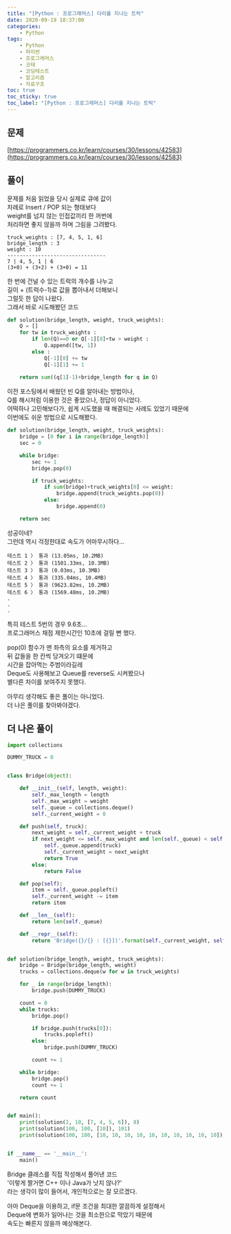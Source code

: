 ```yaml
---
title: "[Python : 프로그래머스] 다리를 지나는 트럭"
date: 2020-09-19 18:37:00
categories:
    - Python
tags:
    - Python
    - 파이썬
    - 프로그래머스
    - 코테
    - 코딩테스트
    - 알고리즘
    - 자료구조
toc: true
toc_sticky: true
toc_label: "[Python : 프로그래머스] 다리를 지나는 트럭"
---
```

## 문제
[https://programmers.co.kr/learn/courses/30/lessons/42583](https://programmers.co.kr/learn/courses/30/lessons/42583)
  

## 풀이
문제를 처음 읽었을 당시 실제로 큐에 값이  
차례로 Insert / POP 되는 형태보다  
weight를 넘지 않는 인접값끼리 한 꺼번에  
처리하면 좋지 않을까 하며 그림을 그려봤다.  
```
truck_weights : [7, 4, 5, 1, 6]
bridge_length : 3
weight : 10
--------------------------------
7 | 4, 5, 1 | 6
(3+0) + (3+2) + (3+0) = 11
```
한 번에 건널 수 있는 트럭의 개수를 나누고  
길이 + (트럭수-1)로 값을 뽑아내서 더해보니  
그럴듯 한 답이 나왔다.  
그래서 바로 시도해봤던 코드
```python
def solution(bridge_length, weight, truck_weights):
    Q = []
    for tw in truck_weights :
        if len(Q)==0 or Q[-1][0]+tw > weight :
            Q.append([tw, 1])
        else :
            Q[-1][0] += tw
            Q[-1][1] += 1
    
    return sum((q[1]-1)+bridge_length for q in Q)
```
이전 포스팅에서 배웠던 빈 Q를 알아내는 방법이나,  
Q를 해시처럼 이용한 것은 좋았으나, 정답이 아니었다.  
어떡하나 고민해보다가, 쉽게 시도했을 때 해결되는 사례도 있었기 때문에  
이번에도 쉬운 방법으로 시도해봤다.  
```python
def solution(bridge_length, weight, truck_weights):
    bridge = [0 for i in range(bridge_length)]
    sec = 0

    while bridge:
        sec += 1
        bridge.pop(0)

        if truck_weights:
            if sum(bridge)+truck_weights[0] <= weight:
                bridge.append(truck_weights.pop(0))
            else:
                bridge.append(0)

    return sec
```
성공이네?  
그런데 역시 걱정한대로 속도가 어마무시하다...
```
테스트 1 〉	통과 (13.05ms, 10.2MB)
테스트 2 〉	통과 (1501.33ms, 10.3MB)
테스트 3 〉	통과 (0.03ms, 10.3MB)
테스트 4 〉	통과 (335.04ms, 10.4MB)
테스트 5 〉	통과 (9623.82ms, 10.2MB)
테스트 6 〉	통과 (1569.48ms, 10.2MB)
.
.
.
```
특히 테스트 5번의 경우 9.6초...  
프로그래머스 채점 제한시간인 10초에 걸릴 뻔 했다.  
  
pop(0) 함수가 맨 좌측의 요소를 제거하고  
뒤 값들을 한 칸씩 당겨오기 떄문에  
시간을 잡아먹는 주범이라길레  
Deque도 사용해보고 Queue를 reverse도 시켜봤으나  
별다른 차이를 보여주지 못했다.  
  
아무리 생각해도 좋은 풀이는 아니었다.  
더 나은 풀이를 찾아봐야겠다.  

## 더 나은 풀이
```python
import collections

DUMMY_TRUCK = 0


class Bridge(object):

    def __init__(self, length, weight):
        self._max_length = length
        self._max_weight = weight
        self._queue = collections.deque()
        self._current_weight = 0

    def push(self, truck):
        next_weight = self._current_weight + truck
        if next_weight <= self._max_weight and len(self._queue) < self._max_length:
            self._queue.append(truck)
            self._current_weight = next_weight
            return True
        else:
            return False

    def pop(self):
        item = self._queue.popleft()
        self._current_weight -= item
        return item

    def __len__(self):
        return len(self._queue)

    def __repr__(self):
        return 'Bridge({}/{} : [{}])'.format(self._current_weight, self._max_weight, list(self._queue))


def solution(bridge_length, weight, truck_weights):
    bridge = Bridge(bridge_length, weight)
    trucks = collections.deque(w for w in truck_weights)

    for _ in range(bridge_length):
        bridge.push(DUMMY_TRUCK)

    count = 0
    while trucks:
        bridge.pop()

        if bridge.push(trucks[0]):
            trucks.popleft()
        else:
            bridge.push(DUMMY_TRUCK)

        count += 1

    while bridge:
        bridge.pop()
        count += 1

    return count


def main():
    print(solution(2, 10, [7, 4, 5, 6]), 8)
    print(solution(100, 100, [10]), 101)
    print(solution(100, 100, [10, 10, 10, 10, 10, 10, 10, 10, 10, 10]), 110)


if __name__ == '__main__':
    main()
```
Bridge 클래스를 직접 작성해서 풀어낸 코드  
'이렇게 짤거면 C++ 이나 Java가 낫지 않나?'  
라는 생각이 많이 들어서, 개인적으로는 잘 모르겠다.  
  
아마 Deque을 이용하고, if문 조건을 최대한 깔끔하게 설정해서  
Deque에 변화가 일어나는 것을 최소한으로 막았기 때문에  
속도는 빠른지 않을까 예상해본다.  